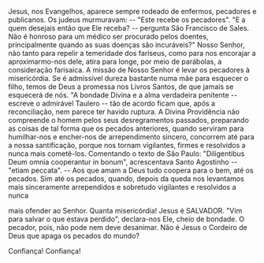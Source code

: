 
Jesus, nos Evangelhos, aparece sempre rodeado de enfermos, pecadores e publicanos. Os judeus murmuravam: -- "Este recebe os pecadores". "E a quem desejais então que Ele receba? -- pergunta São Francisco de Sales. Não é honroso para um médico ser procurado pelos doentes, principalmente quando as suas doenças são incuráveis?" Nosso Senhor, não tanto para repelir a temeridade dos fariseus, como para nos encorajar a aproximarmo-nos dele, atira para longe, por meio de parábolas, a consideração farisaica. A missão de Nosso Senhor é levar os pecadores à misericórdia. Se é admissível dureza bastante numa mãe para esquecer o filho, temos de Deus a promessa nos Livros Santos, de que jamais se esquecerá de nós. "A bondade Divina e a alma verdadeira penitente -- escreve o admirável Taulero -- tão de acordo ficam que, após a reconciliação, nem parece ter havido ruptura. A Divina Providência não compreende o homem pelos seus desregramentos passados, preparando as coisas de tal forma que os pecados anteriores, quando serviram para humilhar-nos e encher-nos de arrependimento sincero, concorrem até para a nossa santificação, porque nos tornam vigilantes, firmes e resolvidos a nunca mais cometê-los. Comentando o texto de São Paulo: "Diligentibus Deum omnia cooperantur in bonum", acrescentava Santo Agostinho -- "etiam peccata". -- Aos que amam a Deus tudo coopera para o bem, até os pecados. Sim até os pecados, quando, depois da queda nos levantamos mais sinceramente arrependidos e sobretudo vigilantes e resolvidos a nunca

mais ofender ao Senhor. Quanta misericórdia! Jesus é SALVADOR. "Vim para salvar o que estava perdido", declara-nos Ele, cheio de bondade. O pecador, pois, não pode nem deve desanimar. Não é Jesus o Cordeiro de Deus que apaga os pecados do mundo?

Confiança! Confiança!

